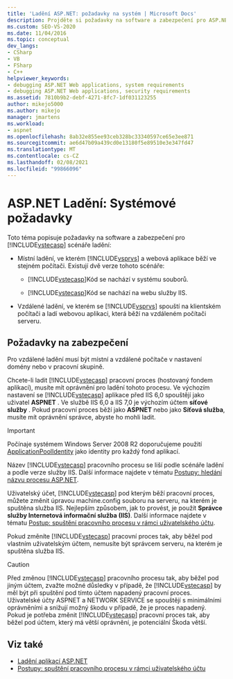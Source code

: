 ```yaml
---
title: 'Ladění ASP.NET: požadavky na systém | Microsoft Docs'
description: Projděte si požadavky na software a zabezpečení pro ASP.NET místní ladění, ve kterém Visual Studio a webová aplikace běží na stejném počítači a vzdálené ladění.
ms.custom: SEO-VS-2020
ms.date: 11/04/2016
ms.topic: conceptual
dev_langs:
- CSharp
- VB
- FSharp
- C++
helpviewer_keywords:
- debugging ASP.NET Web applications, system requirements
- debugging ASP.NET Web applications, security requirements
ms.assetid: 7810b9b2-debf-4271-8fc7-1df031123255
author: mikejo5000
ms.author: mikejo
manager: jmartens
ms.workload:
- aspnet
ms.openlocfilehash: 8ab32e855ee93ceb328bc33340597ce65e3ee871
ms.sourcegitcommit: ae6d47b09a439cd0e13180f5e89510e3e347fd47
ms.translationtype: MT
ms.contentlocale: cs-CZ
ms.lasthandoff: 02/08/2021
ms.locfileid: "99866096"
---
```

# <a name="aspnet-debugging-system-requirements"></a>ASP.NET Ladění: Systémové požadavky
Toto téma popisuje požadavky na software a zabezpečení pro [!INCLUDE[vstecasp](../code-quality/includes/vstecasp_md.md)] scénáře ladění:

- Místní ladění, ve kterém [!INCLUDE[vsprvs](../code-quality/includes/vsprvs_md.md)] a webová aplikace běží ve stejném počítači. Existují dvě verze tohoto scénáře:

  - [!INCLUDE[vstecasp](../code-quality/includes/vstecasp_md.md)]Kód se nachází v systému souborů.

  - [!INCLUDE[vstecasp](../code-quality/includes/vstecasp_md.md)]Kód se nachází na webu služby IIS.

- Vzdálené ladění, ve kterém se [!INCLUDE[vsprvs](../code-quality/includes/vsprvs_md.md)] spouští na klientském počítači a ladí webovou aplikaci, která běží na vzdáleném počítači serveru.

## <a name="security-requirements"></a>Požadavky na zabezpečení
 Pro vzdálené ladění musí být místní a vzdálené počítače v nastavení domény nebo v pracovní skupině.

 Chcete-li ladit [!INCLUDE[vstecasp](../code-quality/includes/vstecasp_md.md)] pracovní proces (hostovaný fondem aplikací), musíte mít oprávnění pro ladění tohoto procesu. Ve výchozím nastavení se [!INCLUDE[vstecasp](../code-quality/includes/vstecasp_md.md)] aplikace před IIS 6,0 spouštějí jako uživatel **ASPNET** . Ve službě IIS 6,0 a IIS 7,0 je výchozím účtem **síťové služby** . Pokud pracovní proces běží jako **ASPNET** nebo jako **Síťová služba**, musíte mít oprávnění správce, abyste ho mohli ladit.

 > [!IMPORTANT]
 > Počínaje systémem Windows Server 2008 R2 doporučujeme použití [ApplicationPoolIdentity](/iis/manage/configuring-security/application-pool-identities) jako identity pro každý fond aplikací.

 Název [!INCLUDE[vstecasp](../code-quality/includes/vstecasp_md.md)] pracovního procesu se liší podle scénáře ladění a podle verze služby IIS. Další informace najdete v tématu [Postupy: hledání názvu procesu ASP.NET](../debugger/how-to-find-the-name-of-the-aspnet-process.md).

 Uživatelský účet, [!INCLUDE[vstecasp](../code-quality/includes/vstecasp_md.md)] pod kterým běží pracovní proces, můžete změnit úpravou machine.config souboru na serveru, na kterém je spuštěna služba IIS. Nejlepším způsobem, jak to provést, je použít **Správce služby Internetová informační služba (IIS)**. Další informace najdete v tématu [Postup: spuštění pracovního procesu v rámci uživatelského účtu](../debugger/how-to-run-the-worker-process-under-a-user-account.md).

 Pokud změníte [!INCLUDE[vstecasp](../code-quality/includes/vstecasp_md.md)] pracovní proces tak, aby běžel pod vlastním uživatelským účtem, nemusíte být správcem serveru, na kterém je spuštěna služba IIS.

> [!CAUTION]
> Před změnou [!INCLUDE[vstecasp](../code-quality/includes/vstecasp_md.md)] pracovního procesu tak, aby běžel pod jiným účtem, zvažte možné důsledky v případě, že [!INCLUDE[vstecasp](../code-quality/includes/vstecasp_md.md)] by měl být při spuštění pod tímto účtem napadený pracovní proces. Uživatelské účty ASPNET a NETWORK SERVICE se spouštějí s minimálními oprávněními a snižují možný škodu v případě, že je proces napadený. Pokud je potřeba změnit [!INCLUDE[vstecasp](../code-quality/includes/vstecasp_md.md)] pracovní proces tak, aby běžel pod účtem, který má větší oprávnění, je potenciální Škoda větší.

## <a name="see-also"></a>Viz také

- [Ladění aplikací ASP.NET](../debugger/how-to-enable-debugging-for-aspnet-applications.md)
- [Postupy: spuštění pracovního procesu v rámci uživatelského účtu](../debugger/how-to-run-the-worker-process-under-a-user-account.md)